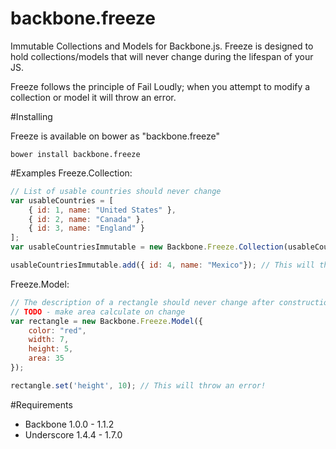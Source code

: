 # backbone.freeze
Immutable Collections and Models for Backbone.js. Freeze is designed to hold collections/models that will never change during the lifespan of your JS. 

Freeze follows the principle of Fail Loudly; when you attempt to modify a collection or model it will throw an error.

#Installing

Freeze is available on bower as "backbone.freeze"
```
bower install backbone.freeze
```

#Examples
Freeze.Collection:
```js
// List of usable countries should never change
var usableCountries = [
    { id: 1, name: "United States" },
    { id: 2, name: "Canada" },
    { id: 3, name: "England" }
];
var usableCountriesImmutable = new Backbone.Freeze.Collection(usableCountries);

usableCountriesImmutable.add({ id: 4, name: "Mexico"}); // This will throw an error!
```

Freeze.Model:
```js
// The description of a rectangle should never change after construction, or that would make area incorrect 
// TODO - make area calculate on change
var rectangle = new Backbone.Freeze.Model({
    color: "red",
    width: 7,
    height: 5,
    area: 35
});

rectangle.set('height', 10); // This will throw an error!
```

#Requirements
* Backbone 1.0.0 - 1.1.2
* Underscore 1.4.4 - 1.7.0
